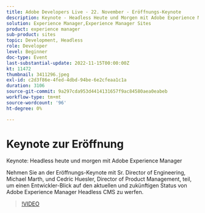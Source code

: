 ```yaml
---
title: Adobe Developers Live - 22. November - Eröffnungs-Keynote
description: Keynote - Headless Heute und Morgen mit Adobe Experience ManagerNehmen Sie an der Eröffnungs-Keynote mit Sr. Director of Engineering, Michael Marth, und Director of Product Management, Cedric Huesler teil, um einen Überblick über den aktuellen und zukünftigen Status von Adobe Experience Manager Headless CMS zu erhalten.
solution: Experience Manager,Experience Manager Sites
product: experience manager
sub-product: sites
topic: Development, Headless
role: Developer
level: Beginner
doc-type: Event
last-substantial-update: 2022-11-15T00:00:00Z
kt: 11472
thumbnail: 3411296.jpeg
exl-id: c2d3f86e-4fed-4dbd-94be-6e2cfeaa1c1a
duration: 3106
source-git-commit: 9a297cda953d4414131657f9ac84580aea0eabeb
workflow-type: tm+mt
source-wordcount: '96'
ht-degree: 0%

---
```


# Keynote zur Eröffnung

Keynote: Headless heute und morgen mit Adobe Experience Manager

Nehmen Sie an der Eröffnungs-Keynote mit Sr. Director of Engineering, Michael Marth, und Cedric Huesler, Director of Product Management, teil, um einen Entwickler-Blick auf den aktuellen und zukünftigen Status von Adobe Experience Manager Headless CMS zu werfen.

>[!VIDEO](https://video.tv.adobe.com/v/3411296/?quality=12&learn=on)
